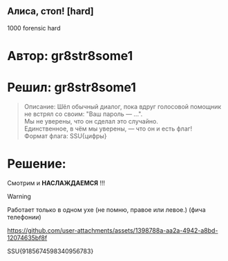 ## Алиса, стоп! [hard]
1000
forensic hard

# Автор: gr8str8some1
# Решил: gr8str8some1

> Описание: Шёл обычный диалог, пока вдруг голосовой помощник не встрял со своим: "Ваш пароль — ...".<br>
Мы не уверены, что он сделал это случайно.<br>
Единственное, в чём мы уверены, — что он и есть флаг!<br>
Формат флага: SSU{цифры}

# Решение:
Смотрим и **НАСЛАЖДАЕМСЯ** !!!
> [!WARNING]
> Работает только в одном ухе (не помню, правое или левое.) (фича телефонии)

https://github.com/user-attachments/assets/1398788a-aa2a-4942-a8bd-12074635bf8f

SSU{9185674598340956783}

